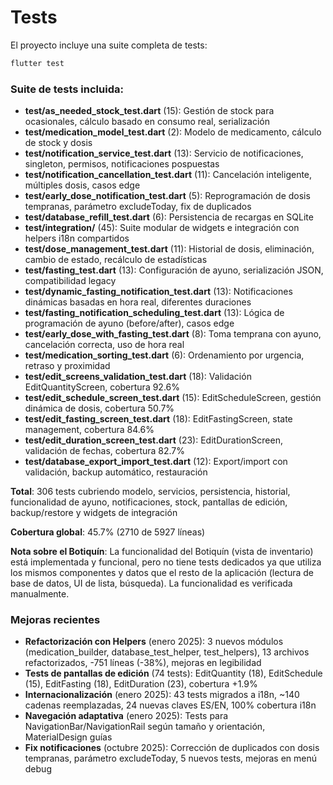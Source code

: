 # Tests

El proyecto incluye una suite completa de tests:

```bash
flutter test
```

### Suite de tests incluida:

- **test/as_needed_stock_test.dart** (15): Gestión de stock para ocasionales, cálculo basado en consumo real, serialización
- **test/medication_model_test.dart** (2): Modelo de medicamento, cálculo de stock y dosis
- **test/notification_service_test.dart** (13): Servicio de notificaciones, singleton, permisos, notificaciones pospuestas
- **test/notification_cancellation_test.dart** (11): Cancelación inteligente, múltiples dosis, casos edge
- **test/early_dose_notification_test.dart** (5): Reprogramación de dosis tempranas, parámetro excludeToday, fix de duplicados
- **test/database_refill_test.dart** (6): Persistencia de recargas en SQLite
- **test/integration/** (45): Suite modular de widgets e integración con helpers i18n compartidos
- **test/dose_management_test.dart** (11): Historial de dosis, eliminación, cambio de estado, recálculo de estadísticas
- **test/fasting_test.dart** (13): Configuración de ayuno, serialización JSON, compatibilidad legacy
- **test/dynamic_fasting_notification_test.dart** (13): Notificaciones dinámicas basadas en hora real, diferentes duraciones
- **test/fasting_notification_scheduling_test.dart** (13): Lógica de programación de ayuno (before/after), casos edge
- **test/early_dose_with_fasting_test.dart** (8): Toma temprana con ayuno, cancelación correcta, uso de hora real
- **test/medication_sorting_test.dart** (6): Ordenamiento por urgencia, retraso y proximidad
- **test/edit_screens_validation_test.dart** (18): Validación EditQuantityScreen, cobertura 92.6%
- **test/edit_schedule_screen_test.dart** (15): EditScheduleScreen, gestión dinámica de dosis, cobertura 50.7%
- **test/edit_fasting_screen_test.dart** (18): EditFastingScreen, state management, cobertura 84.6%
- **test/edit_duration_screen_test.dart** (23): EditDurationScreen, validación de fechas, cobertura 82.7%
- **test/database_export_import_test.dart** (12): Export/import con validación, backup automático, restauración

**Total**: 306 tests cubriendo modelo, servicios, persistencia, historial, funcionalidad de ayuno, notificaciones, stock, pantallas de edición, backup/restore y widgets de integración

**Cobertura global**: 45.7% (2710 de 5927 líneas)

**Nota sobre el Botiquín**: La funcionalidad del Botiquín (vista de inventario) está implementada y funcional, pero no tiene tests dedicados ya que utiliza los mismos componentes y datos que el resto de la aplicación (lectura de base de datos, UI de lista, búsqueda). La funcionalidad es verificada manualmente.

### Mejoras recientes

- **Refactorización con Helpers** (enero 2025): 3 nuevos módulos (medication_builder, database_test_helper, test_helpers), 13 archivos refactorizados, -751 líneas (-38%), mejoras en legibilidad
- **Tests de pantallas de edición** (74 tests): EditQuantity (18), EditSchedule (15), EditFasting (18), EditDuration (23), cobertura +1.9%
- **Internacionalización** (enero 2025): 43 tests migrados a i18n, ~140 cadenas reemplazadas, 24 nuevas claves ES/EN, 100% cobertura i18n
- **Navegación adaptativa** (enero 2025): Tests para NavigationBar/NavigationRail según tamaño y orientación, MaterialDesign guías
- **Fix notificaciones** (octubre 2025): Corrección de duplicados con dosis tempranas, parámetro excludeToday, 5 nuevos tests, mejoras en menú debug
